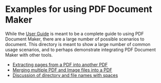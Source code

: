 # Examples for using PDF Document Maker

While the [User Guide](../guide/PDF/guide.pdf) is meant to be a complete guide to using PDF Document Maker, there are a large number of possible scenarios to document.  This directory is meant to show a large number of common usage scenarios, and to perhaps demonstrate integrating PDF Document Maker with other tools.

* [Extracting pages from a PDF into another PDF](./extract/README.md)
* [Merging multiple PDF and Image files into a PDF](./merge/README.md)
* [Discussion of directory and file names with spaces](./With%20Space/README.md)

